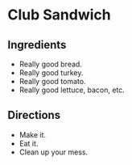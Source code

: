 # Club Sandwich

## Ingredients
- Really good bread.
- Really good turkey.
- Really good tomato.
- Really good lettuce, bacon, etc.

## Directions
- Make it.
- Eat it.
- Clean up your mess.